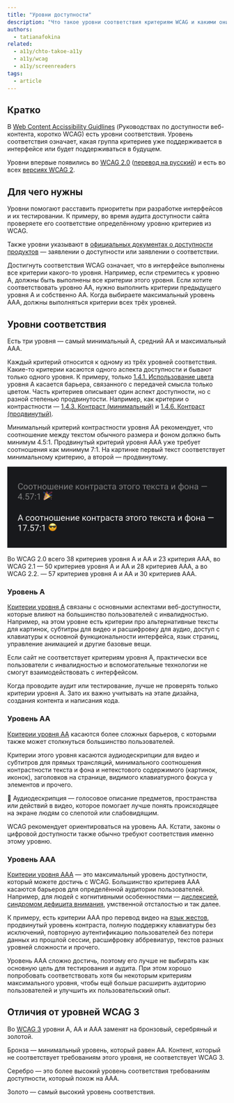 ```yaml
---
title: "Уровни доступности"
description: "Что такое уровни соответствия критериям WCAG и какими они бывают."
authors:
  - tatianafokina
related:
  - a11y/chto-takoe-a11y
  - a11y/wcag
  - a11y/screenreaders
tags:
  - article
---
```


## Кратко

В [Web Content Accissibility Guidlines](/a11y/wcag/) (Руководствах по доступности веб-контента, коротко WCAG) есть уровни соответствия. Уровень соответствия означает, какая группа критериев уже поддерживается в интерфейсе или будет поддерживаться в будущем.

Уровни впервые появились во [WCAG 2.0](https://www.w3.org/TR/WCAG20/) ([перевод на русский](https://www.w3.org/Translations/WCAG20-ru/)) и есть во всех [версиях WCAG 2](/a11y/wcag/#versii-wcag).

## Для чего нужны

Уровни помогают расставить приоритеты при разработке интерфейсов и их тестировании. К примеру, во время аудита доступности сайта проверяете его соответствие определённому уровню критериев из WCAG.

Также уровни указывают в [официальных документах о доступности продуктов](https://web-standards.ru/articles/a11y-audit-basics/#section-24) — заявлении о доступности или заявлении о соответствии.

Достигнуть соответствия WCAG означает, что в интерфейсе выполнены все критерии какого-то уровня. Например, если стремитесь к уровню A, должны быть выполнены все критерии этого уровня. Если хотите соответствовать уровню AA, нужно выполнить критерии предыдущего уровня A и собственно AA. Когда выбираете максимальный уровень AAA, должны выполняться критерии всех трёх уровней.

## Уровни соответствия

Есть три уровня — самый минимальный A, средний AA и максимальный AAA.

Каждый критерий относится к одному из трёх уровней соответствия. Какие-то критерии касаются одного аспекта доступности и бывают только одного уровня. К примеру, только [1.4.1. Использование цвета](https://www.w3.org/WAI/WCAG21/Understanding/use-of-color.html) уровня A касается барьера, связанного с передачей смысла только цветом. Часть критериев описывает один аспект доступности, но с разной степенью продвинутости. Например, как критерии о контрастности — [1.4.3. Контраст (минимальный)](https://www.w3.org/WAI/WCAG21/Understanding/contrast-minimum.html) и [1.4.6. Контраст (продвинутый)](https://www.w3.org/WAI/WCAG21/Understanding/contrast-enhanced.html).

Минимальный критерий контрастности уровня AA рекомендует, что соотношение между текстом обычного размера и фоном должно быть минимум 4.5:1. Продвинутый критерий уровня AAA уже требует соотношения как минимум 7:1. На картинке первый текст соответствует минимальному критерию, а второй — продвинутому.

![На почти чёрном фоне расположено два текста. Светло-серый текст «соотношение контраста этого цвета и фона — 4.57:1». Белый текст такой же, только в нём указано уже соотношение 17.57:1.](images/0.png)

Во WCAG 2.0 всего 38 критериев уровня A и AA и 23 критерия AAA, во WCAG 2.1 — 50 критериев уровня A и AA и 28 критериев AAA, а во WCAG 2.2. — 57 критериев уровня A и AA и 30 критериев AAA.

### Уровень A

[Критерии уровня A](https://www.w3.org/WAI/WCAG21/quickref/?currentsidebar=%23col_customize&levels=aa%2Caaa) связаны с основными аспектами веб-доступности, которые влияют на большинство пользователей с инвалидностью. Например, на этом уровне есть критерии про альтернативные тексты для картинок, субтитры для видео и расшифровку для аудио, доступ с клавиатуры к основной функциональности интерфейса, язык страниц, управление анимацией и другие базовые вещи.

Если сайт не соответствует критериям уровня A, практически все пользователи с инвалидностью и вспомогательные технологии не смогут взаимодействовать с интерфейсом.

Когда проводите аудит или тестирование, лучше не проверять только критерии уровня A. Зато их важно учитывать на этапе дизайна, создания контента и написания кода.

### Уровень AA

[Критерии уровня AA](https://www.w3.org/WAI/WCAG21/quickref/?currentsidebar=%23col_customize&levels=a%2Caaa) касаются более сложных барьеров, с которыми также может столкнуться большинство пользователей.

Критерии этого уровня касаются аудиодескрипции для видео и субтитров для прямых трансляций, минимального соотношения контрастности текста и фона и нетекстового содержимого (картинок, иконок), заголовков на странице, видимого клавиатурного фокуса у элементов и прочего.

<aside>

👄 Аудиодескрипция — голосовое описание предметов, пространства или действий в видео, которое помогает лучше понять происходящее на экране людям со слепотой или слабовидящим.

</aside>

WCAG рекомендует ориентироваться на уровень AA. Кстати, законы о цифровой доступности также обычно требуют соответствия именно этому уровню.

### Уровень AAA

[Критерии уровня AAA](https://www.w3.org/WAI/WCAG21/quickref/?currentsidebar=%23col_customize&levels=a%2Caa) — это максимальный уровень доступности, который можете достичь с WCAG. Большинство критериев AAA касаются барьеров для определённой аудитории пользователей. Например, для людей с когнитивными особенностями — [дислексией](https://ru.wikipedia.org/wiki/%D0%94%D0%B8%D1%81%D0%BB%D0%B5%D0%BA%D1%81%D0%B8%D1%8F), [синдромом дефицита внимания](https://ru.wikipedia.org/wiki/%D0%A1%D0%B8%D0%BD%D0%B4%D1%80%D0%BE%D0%BC_%D0%B4%D0%B5%D1%84%D0%B8%D1%86%D0%B8%D1%82%D0%B0_%D0%B2%D0%BD%D0%B8%D0%BC%D0%B0%D0%BD%D0%B8%D1%8F_%D0%B8_%D0%B3%D0%B8%D0%BF%D0%B5%D1%80%D0%B0%D0%BA%D1%82%D0%B8%D0%B2%D0%BD%D0%BE%D1%81%D1%82%D0%B8), умственной отсталостью и так далее.

К примеру, есть критерии AAA про перевод видео на [язык жестов](https://ru.wikipedia.org/wiki/%D0%96%D0%B5%D1%81%D1%82%D0%BE%D0%B2%D1%8B%D0%B5_%D1%8F%D0%B7%D1%8B%D0%BA%D0%B8), продвинутый уровень контраста, полную поддержку клавиатуры без исключений, повторную аутентификацию пользователей без потери данных из прошлой сессии, расшифровку аббревиатур, текстов разных уровней сложности и прочего.

Уровень AAA сложно достичь, поэтому его лучше не выбирать как основную цель для тестирования и аудита. При этом хорошо попробовать соответствовать хотя бы некоторым критериям максимального уровня, чтобы ещё больше расширить аудиторию пользователей и улучшить их пользовательский опыт.

## Отличия от уровней WCAG 3

Во [WCAG 3](https://www.w3.org/TR/wcag-3.0/) уровни A, AA и AAA заменят на бронзовый, серебряный и золотой.

Бронза — минимальный уровень, который равен AA. Контент, который не соответствует требованиям этого уровня, не соответствует WCAG 3.

Серебро — это более высокий уровень соответствия требованиям доступности, который похож на AAA.

Золото — самый высокий уровень соответствия.
